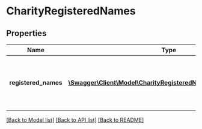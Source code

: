 # CharityRegisteredNames

## Properties
Name | Type | Description | Notes
------------ | ------------- | ------------- | -------------
**registered_names** | [**\Swagger\Client\Model\CharityRegisteredNamesRegisteredNames[]**](CharityRegisteredNamesRegisteredNames.md) | All charity names (including old official and working names) | 

[[Back to Model list]](../README.md#documentation-for-models) [[Back to API list]](../README.md#documentation-for-api-endpoints) [[Back to README]](../README.md)


